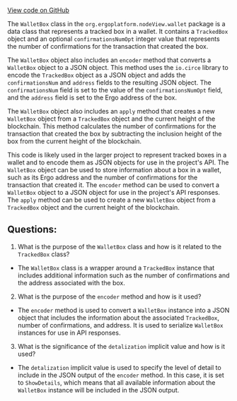 [View code on GitHub](https://github.com/ergoplatform/ergo/src/main/scala/org/ergoplatform/nodeView/wallet/WalletBox.scala)

The `WalletBox` class in the `org.ergoplatform.nodeView.wallet` package is a data class that represents a tracked box in a wallet. It contains a `TrackedBox` object and an optional `confirmationsNumOpt` integer value that represents the number of confirmations for the transaction that created the box. 

The `WalletBox` object also includes an `encoder` method that converts a `WalletBox` object to a JSON object. This method uses the `io.circe` library to encode the `TrackedBox` object as a JSON object and adds the `confirmationsNum` and `address` fields to the resulting JSON object. The `confirmationsNum` field is set to the value of the `confirmationsNumOpt` field, and the `address` field is set to the Ergo address of the box.

The `WalletBox` object also includes an `apply` method that creates a new `WalletBox` object from a `TrackedBox` object and the current height of the blockchain. This method calculates the number of confirmations for the transaction that created the box by subtracting the inclusion height of the box from the current height of the blockchain.

This code is likely used in the larger project to represent tracked boxes in a wallet and to encode them as JSON objects for use in the project's API. The `WalletBox` object can be used to store information about a box in a wallet, such as its Ergo address and the number of confirmations for the transaction that created it. The `encoder` method can be used to convert a `WalletBox` object to a JSON object for use in the project's API responses. The `apply` method can be used to create a new `WalletBox` object from a `TrackedBox` object and the current height of the blockchain.
## Questions: 
 1. What is the purpose of the `WalletBox` class and how is it related to the `TrackedBox` class?
- The `WalletBox` class is a wrapper around a `TrackedBox` instance that includes additional information such as the number of confirmations and the address associated with the box. 

2. What is the purpose of the `encoder` method and how is it used?
- The `encoder` method is used to convert a `WalletBox` instance into a JSON object that includes the information about the associated `TrackedBox`, number of confirmations, and address. It is used to serialize `WalletBox` instances for use in API responses. 

3. What is the significance of the `detalization` implicit value and how is it used?
- The `detalization` implicit value is used to specify the level of detail to include in the JSON output of the `encoder` method. In this case, it is set to `ShowDetails`, which means that all available information about the `WalletBox` instance will be included in the JSON output.